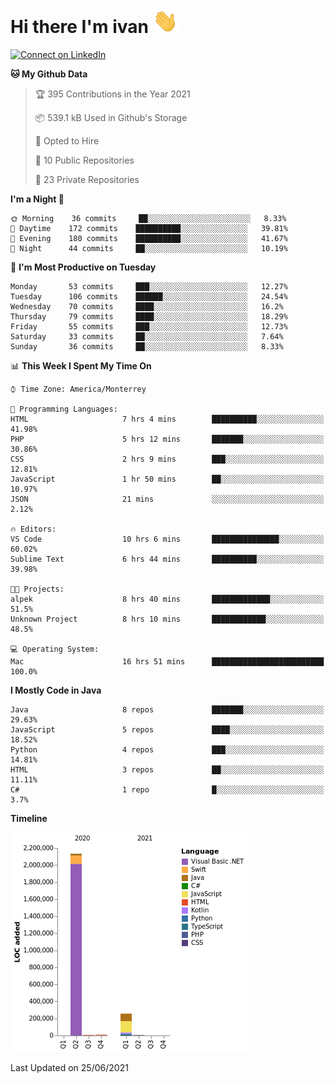 <h1>Hi there I'm ivan <img src="https://raw.githubusercontent.com/ABSphreak/ABSphreak/master/gifs/Hi.gif" width="40px" /></h1>

[![Connect on LinkedIn](https://img.shields.io/badge/LinkedIn-%230077B5.svg?&style=flat-square&logo=linkedin&logoColor=white)](https://www.linkedin.com/in/ivanjtm)
<!--START_SECTION:waka-->
**🐱 My Github Data** 

> 🏆 395 Contributions in the Year 2021
 > 
> 📦 539.1 kB Used in Github's Storage 
 > 
> 💼 Opted to Hire
 > 
> 📜 10 Public Repositories 
 > 
> 🔑 23 Private Repositories  
 > 
**I'm a Night 🦉** 

```text
🌞 Morning    36 commits     ██░░░░░░░░░░░░░░░░░░░░░░░   8.33% 
🌆 Daytime    172 commits    ██████████░░░░░░░░░░░░░░░   39.81% 
🌃 Evening    180 commits    ██████████░░░░░░░░░░░░░░░   41.67% 
🌙 Night      44 commits     ██░░░░░░░░░░░░░░░░░░░░░░░   10.19%

```
📅 **I'm Most Productive on Tuesday** 

```text
Monday       53 commits     ███░░░░░░░░░░░░░░░░░░░░░░   12.27% 
Tuesday      106 commits    ██████░░░░░░░░░░░░░░░░░░░   24.54% 
Wednesday    70 commits     ████░░░░░░░░░░░░░░░░░░░░░   16.2% 
Thursday     79 commits     ████░░░░░░░░░░░░░░░░░░░░░   18.29% 
Friday       55 commits     ███░░░░░░░░░░░░░░░░░░░░░░   12.73% 
Saturday     33 commits     ██░░░░░░░░░░░░░░░░░░░░░░░   7.64% 
Sunday       36 commits     ██░░░░░░░░░░░░░░░░░░░░░░░   8.33%

```


📊 **This Week I Spent My Time On** 

```text
⌚︎ Time Zone: America/Monterrey

💬 Programming Languages: 
HTML                     7 hrs 4 mins        ██████████░░░░░░░░░░░░░░░   41.98% 
PHP                      5 hrs 12 mins       ███████░░░░░░░░░░░░░░░░░░   30.86% 
CSS                      2 hrs 9 mins        ███░░░░░░░░░░░░░░░░░░░░░░   12.81% 
JavaScript               1 hr 50 mins        ██░░░░░░░░░░░░░░░░░░░░░░░   10.97% 
JSON                     21 mins             ░░░░░░░░░░░░░░░░░░░░░░░░░   2.12%

🔥 Editors: 
VS Code                  10 hrs 6 mins       ███████████████░░░░░░░░░░   60.02% 
Sublime Text             6 hrs 44 mins       ██████████░░░░░░░░░░░░░░░   39.98%

🐱‍💻 Projects: 
alpek                    8 hrs 40 mins       █████████████░░░░░░░░░░░░   51.5% 
Unknown Project          8 hrs 10 mins       ████████████░░░░░░░░░░░░░   48.5%

💻 Operating System: 
Mac                      16 hrs 51 mins      █████████████████████████   100.0%

```

**I Mostly Code in Java** 

```text
Java                     8 repos             ███████░░░░░░░░░░░░░░░░░░   29.63% 
JavaScript               5 repos             ████░░░░░░░░░░░░░░░░░░░░░   18.52% 
Python                   4 repos             ███░░░░░░░░░░░░░░░░░░░░░░   14.81% 
HTML                     3 repos             ██░░░░░░░░░░░░░░░░░░░░░░░   11.11% 
C#                       1 repo              █░░░░░░░░░░░░░░░░░░░░░░░░   3.7%

```


**Timeline**

![Chart not found](https://raw.githubusercontent.com/ivanjtm/ivanjtm/main/charts/bar_graph.png) 


 Last Updated on 25/06/2021
<!--END_SECTION:waka-->

<!--
<p align="center">
  <img src ="https://github-readme-stats.vercel.app/api?username=ivanjtm&show_icons=true&count_private=true&theme=default&hide_border=true&include_all_commits=true?count_private=true">
  <img src ="https://github-readme-stats.vercel.app/api/top-langs/?username=ivanjtm&layout=compact&hide_border=true&langs_count=50">
  <img src="https://github-readme-stats.vercel.app/api/wakatime?username=ivanjtm&hide_border=true"> 
</p>
-->
